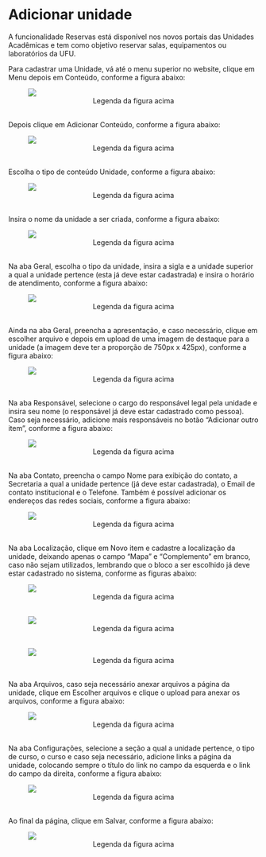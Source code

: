 # Adicionar unidade

A funcionalidade Reservas está disponível nos novos portais das Unidades Acadêmicas e tem como objetivo reservar salas, equipamentos ou laboratórios da UFU.

Para cadastrar uma Unidade, vá até o menu superior no website, clique em Menu depois em Conteúdo, conforme a figura abaixo:

<figure class="image">
  <img src="../imgs/3 - Adicionar Unidade/3 - Adicionar Unidade 1.1.png">
  <center><figcaption>Legenda da figura acima</figcaption></center>
  </br>
</figure>

Depois clique em Adicionar Conteúdo, conforme a figura abaixo:

<figure class="image">
  <img src="../imgs/3 - Adicionar Unidade/3 - Adicionar Unidade 1.2.png">
  <center><figcaption>Legenda da figura acima</figcaption></center>
  </br>
</figure>

Escolha o tipo de conteúdo Unidade, conforme a figura abaixo:

<figure class="image">
  <img src="../imgs/3 - Adicionar Unidade/3 - Adicionar Unidade 2.png">
  <center><figcaption>Legenda da figura acima</figcaption></center>
  </br>
</figure>

Insira o nome da unidade a ser criada, conforme a figura abaixo:

<figure class="image">
  <img src="../imgs/3 - Adicionar Unidade/3 - Adicionar Unidade 3.png">
  <center><figcaption>Legenda da figura acima</figcaption></center>
  </br>
</figure>

Na aba Geral, escolha o tipo da unidade, insira a sigla e a unidade superior a qual a unidade pertence (esta já deve estar cadastrada) e insira o horário de atendimento, conforme a figura abaixo:

<figure class="image">
  <img src="../imgs/3 - Adicionar Unidade/3 - Adicionar Unidade 4.png">
  <center><figcaption>Legenda da figura acima</figcaption></center>
  </br>
</figure>

Ainda na aba Geral, preencha a apresentação, e caso necessário, clique em escolher arquivo e depois em upload de uma imagem de destaque para a unidade (a imagem deve ter a proporção de 750px x 425px), conforme a figura abaixo:

<figure class="image">
  <img src="../imgs/3 - Adicionar Unidade/3 - Adicionar Unidade 5.png">
  <center><figcaption>Legenda da figura acima</figcaption></center>
  </br>
</figure>

Na aba Responsável, selecione o cargo do responsável legal pela unidade e insira seu nome (o responsável já deve estar cadastrado como pessoa). Caso seja necessário, 
adicione mais responsáveis no botão “Adicionar outro item”, conforme a figura abaixo:

<figure class="image">
  <img src="../imgs/3 - Adicionar Unidade/3 - Adicionar Unidade 6.png">
  <center><figcaption>Legenda da figura acima</figcaption></center>
  </br>
</figure>

Na aba Contato, preencha o campo Nome para exibição do contato, a Secretaria a qual a unidade pertence (já deve estar cadastrada), o Email de contato institucional e o Telefone. 
Também é possível adicionar os endereços das redes sociais, conforme a figura abaixo:

<figure class="image">
  <img src="../imgs/3 - Adicionar Unidade/3 - Adicionar Unidade 7.png">
  <center><figcaption>Legenda da figura acima</figcaption></center>
  </br>
</figure>

Na aba Localização, clique em Novo item e cadastre a localização da unidade, deixando apenas o campo “Mapa” e “Complemento” em branco, caso não sejam utilizados, 
lembrando que o bloco a ser escolhido já deve estar cadastrado no sistema, conforme as figuras abaixo:

<figure class="image">
  <img src="../imgs/3 - Adicionar Unidade/3 - Adicionar Unidade 8.1.png">
  <center><figcaption>Legenda da figura acima</figcaption></center>
  </br>
</figure>

<figure class="image">
  <img src="../imgs/3 - Adicionar Unidade/3 - Adicionar Unidade 8.2.png">
  <center><figcaption>Legenda da figura acima</figcaption></center>
  </br>
</figure>

<figure class="image">
  <img src="../imgs/3 - Adicionar Unidade/3 - Adicionar Unidade 8.3.png">
  <center><figcaption>Legenda da figura acima</figcaption></center>
  </br>
</figure>

Na aba Arquivos, caso seja necessário anexar arquivos a página da unidade, clique em Escolher arquivos e clique o upload para anexar os arquivos, conforme a figura abaixo:

<figure class="image">
  <img src="../imgs/3 - Adicionar Unidade/3 - Adicionar Unidade 9.png">
  <center><figcaption>Legenda da figura acima</figcaption></center>
  </br>
</figure>

Na aba Configurações, selecione a seção a qual a unidade pertence, o tipo de curso, o curso e caso seja necessário, adicione links a página da unidade, colocando sempre o título do link no campo da esquerda e o link do campo da direita, conforme a figura abaixo:

<figure class="image">
  <img src="../imgs/3 - Adicionar Unidade/3 - Adicionar Unidade 10.1.png">
  <center><figcaption>Legenda da figura acima</figcaption></center>
  </br>
</figure>

Ao final da página, clique em Salvar, conforme a figura abaixo:

<figure class="image">
  <img src="../imgs/3 - Adicionar Unidade/3 - Adicionar Unidade 10.2.png">
  <center><figcaption>Legenda da figura acima</figcaption></center>
  </br>
</figure>